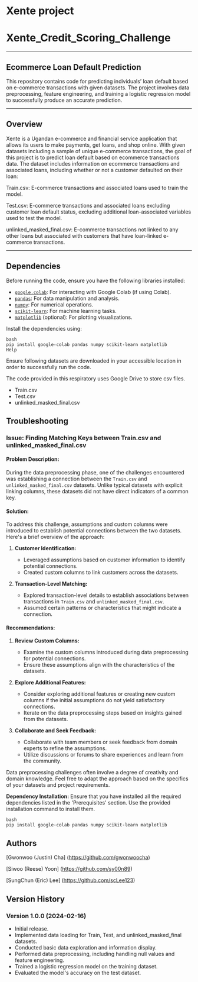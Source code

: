 # Xente project
# Xente_Credit_Scoring_Challenge
***
## Ecommerce Loan Default Prediction
This repository contains code for predicting individuals’ loan default based on e-commerce transactions with given datasets. The project involves data preprocessing, feature engineering, and training a logistic regression model to successfully produce an accurate prediction. 


***
## Overview
Xente is a Ugandan e-commerce and financial service application that allows its users to make payments, get loans, and shop online. With given datasets including a sample of unique e-commerce transactions, the goal of this project is to predict loan default based on ecommerce transactions data. The dataset includes information on ecommerce transactions and associated loans, including whether or not a customer defaulted on their loan: 


Train.csv: E-commerce transactions and associated loans used to train the model.




Test.csv: E-commerce transactions and associated loans excluding customer loan default status, excluding additional loan-associated variables used to test the model.




unlinked_masked_final.csv: E-commerce transactions not linked to any other loans but associated with customers that have loan-linked e-commerce transactions. 


***
## Dependencies
Before running the code, ensure you have the following libraries installed:


- [`google.colab`](https://pypi.org/project/google-colab/): For interacting with Google Colab (if using Colab).
- [`pandas`](https://pandas.pydata.org/): For data manipulation and analysis.
- [`numpy`](https://numpy.org/): For numerical operations.
- [`scikit-learn`](https://scikit-learn.org/): For machine learning tasks.
- [`matplotlib`](https://matplotlib.org/) (optional): For plotting visualizations.


Install the dependencies using:


```
bash
pip install google-colab pandas numpy scikit-learn matplotlib
Help
```
Ensure following datasets are downloaded in your accessible location in order to successfully run the code. 




The code provided in this respiratory uses Google Drive to store csv files. 
- Train.csv
- Test.csv
- unlinked_masked_final.csv


## Troubleshooting


### Issue: Finding Matching Keys between Train.csv and unlinked_masked_final.csv


#### Problem Description:


During the data preprocessing phase, one of the challenges encountered was establishing a connection between the `Train.csv` and `unlinked_masked_final.csv` datasets. Unlike typical datasets with explicit linking columns, these datasets did not have direct indicators of a common key.


#### Solution:


To address this challenge, assumptions and custom columns were introduced to establish potential connections between the two datasets. Here's a brief overview of the approach:


1. **Customer Identification:**
   - Leveraged assumptions based on customer information to identify potential connections.
   - Created custom columns to link customers across the datasets.


2. **Transaction-Level Matching:**
   - Explored transaction-level details to establish associations between transactions in `Train.csv` and `unlinked_masked_final.csv`.
   - Assumed certain patterns or characteristics that might indicate a connection.


#### Recommendations:


1. **Review Custom Columns:**
   - Examine the custom columns introduced during data preprocessing for potential connections.
   - Ensure these assumptions align with the characteristics of the datasets.


2. **Explore Additional Features:**
   - Consider exploring additional features or creating new custom columns if the initial assumptions do not yield satisfactory connections.
   - Iterate on the data preprocessing steps based on insights gained from the datasets.


3. **Collaborate and Seek Feedback:**
   - Collaborate with team members or seek feedback from domain experts to refine the assumptions.
   - Utilize discussions or forums to share experiences and learn from the community.


Data preprocessing challenges often involve a degree of creativity and domain knowledge. Feel free to adapt the approach based on the specifics of your datasets and project requirements.




 **Dependency Installation:** Ensure that you have installed all the required dependencies listed in the 'Prerequisites' section. Use the provided installation command to install them.


```
bash
pip install google-colab pandas numpy scikit-learn matplotlib
```


## Authors
[Gwonwoo (Justin) Cha] (https://github.com/gwonwoocha)




[Siwoo (Reese) Yoon] (https://github.com/sy00n89)




[SungChun (Eric) Lee] (https://github.com/scLee123)






## Version History
### Version 1.0.0 (2024-02-16)
- Initial release.
- Implemented data loading for Train, Test, and unlinked_masked_final datasets.
- Conducted basic data exploration and information display.
- Performed data preprocessing, including handling null values and feature engineering.
- Trained a logistic regression model on the training dataset.
- Evaluated the model's accuracy on the test dataset.





